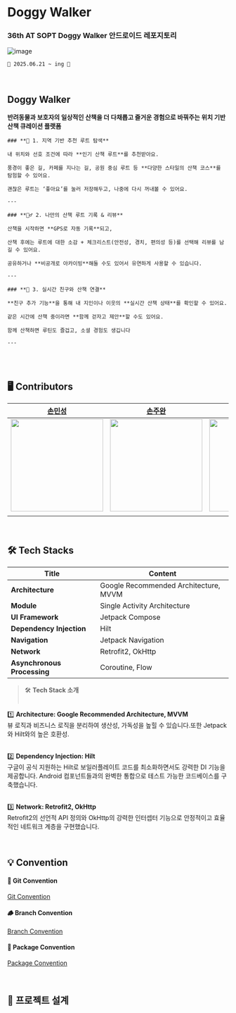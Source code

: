 # Doggy Walker
### 36th AT SOPT Doggy Walker 안드로이드 레포지토리
![image](https://github.com/user-attachments/assets/c4f5ed8f-bc90-4e61-a045-ff4da259d441)
<br>

`📅 2025.06.21 ~ ing 📅`

<br>

##  Doggy Walker
**반려동물과 보호자의 일상적인 산책을 더 다채롭고 즐거운 경험으로 바꿔주는 위치 기반 산책 큐레이션 플랫폼**

```
### **📍 1. 지역 기반 추천 루트 탐색**

내 위치와 선호 조건에 따라 **인기 산책 루트**를 추천받아요.

풍경이 좋은 길, 카페를 지나는 길, 공원 중심 루트 등 **다양한 스타일의 산책 코스**를 탐험할 수 있어요.

괜찮은 루트는 ‘좋아요’를 눌러 저장해두고, 나중에 다시 꺼내볼 수 있어요.

---

### **🏃‍♂️ 2. 나만의 산책 루트 기록 & 리뷰**

산책을 시작하면 **GPS로 자동 기록**되고,

산책 후에는 루트에 대한 소감 + 체크리스트(안전성, 경치, 편의성 등)를 선택해 리뷰를 남길 수 있어요.

공유하거나 **비공개로 아카이빙**해둘 수도 있어서 유연하게 사용할 수 있습니다.

---

### **👯 3. 실시간 친구와 산책 연결**

**친구 추가 기능**을 통해 내 지인이나 이웃의 **실시간 산책 상태**를 확인할 수 있어요.

같은 시간에 산책 중이라면 **함께 걷자고 제안**할 수도 있어요.

함께 산책하면 루틴도 즐겁고, 소셜 경험도 생깁니다

---

```

<br><br>

## 🖥️ Contributors
| [손민성](https://github.com/sonms) | [손주완](https://github.com/vvan2) | [송지우](https://github.com/JiWoo1261) |
|:------------------------------------:|:-------------------------:|:------------------------------:|
| <img src="https://avatars.githubusercontent.com/u/71806591?v=4" alt="" width="210"/> | <img src="https://avatars.githubusercontent.com/u/113279387?v=4" alt="" width="210"/> | <img src="https://avatars.githubusercontent.com/u/133748256?v=4" alt="" width="210"/> |
|        |            |          |

<br>

## 🛠️ Tech Stacks
| **Title**                 | **Content**                                      |
|--------------------------|--------------------------------------------------|
| **Architecture**         | Google Recommended Architecture, MVVM           |
| **Module**               | Single Activity Architecture                     |
| **UI Framework**         | Jetpack Compose                                 |
| **Dependency Injection** | Hilt                                             |
| **Navigation**           | Jetpack Navigation                              |
| **Network**              | Retrofit2, OkHttp                               |
| **Asynchronous Processing** | Coroutine, Flow                             |


> 🛠 **Tech Stack 소개** <br><br>

1️⃣ **Architecture: Google Recommended Architecture, MVVM**<br>
뷰 로직과 비즈니스 로직을 분리하여 생산성, 가독성을 높힐 수 있습니다.또한 Jetpack와 Hilt와의 높은 호환성.<br><br>

2️⃣ **Dependency Injection: Hilt**<br>
구글이 공식 지원하는 Hilt로 보일러플레이트 코드를 최소화하면서도 강력한 DI 기능을 제공합니다. Android 컴포넌트들과의 완벽한 통합으로 테스트 가능한 코드베이스를 구축했습니다.<br><br>

3️⃣ **Network: Retrofit2, OkHttp**<br>
Retrofit2의 선언적 API 정의와 OkHttp의 강력한 인터셉터 기능으로 안정적이고 효율적인 네트워크 계층을 구현했습니다.<br>

<br>



## 💡 Convention
#### 🐾 Git Convention
[Git Convention](https://www.notion.so/Git-Convention-222564d8d2a780aa9050f7a55fb93e0e)

#### 🪵 Branch Convention
[Branch Convention](https://www.notion.so/Coding-Convention-222564d8d2a7809e9346da547bee6cc2)

#### 📂 Package Convention
[Package Convention](https://www.notion.so/Packaging-Convention-222564d8d2a780b38d54f770fca1718c)


<br>

## 🎨 프로젝트 설계
